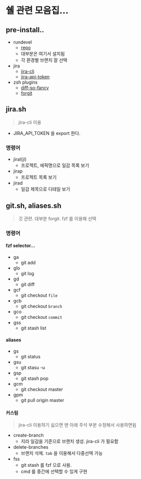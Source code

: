 # 쉘 관련 모음집...

## pre-install..

- rundevel
  - [repo](https://gitlab.com/newrovp/develconfig/-/tree/for_mac)
  - 대부분은 여기서 설치됨
  - 각 환경별 브랜치 잘 선택
- jira
  - [jira-cli](https://github.com/ankitpokhrel/jira-cli)
  - [jira-api-token](https://id.atlassian.com/manage-profile/security/api-tokens)
- zsh plugins
  - [diff-so-fancy](https://github.com/so-fancy/diff-so-fancy)
  - [forgit](https://github.com/wfxr/forgit)

## jira.sh

> jira-cli 이용

- JIRA_API_TOKEN 을 export 한다.

### 명령어

- jiral(jl)
  - 프로젝트, 에픽명으로 일감 목록 보기
- jirap
  - 프로젝트 목록 보기
- jirad
  - 일감 제목으로 디테일 보기

## git.sh, aliases.sh

> 깃 관련. 대부분 forgit. fzf 를 이용해 선택

### 명령어

#### fzf selector...

- ga
  - git add
- glo
  - git log
- gd
  - git diff
- gcf
  - git checkout `file`
- gcb
  - git checkout `branch`
- gco
  - git checkout `commit`
- gss
  - git stash list

#### aliases

- gs
  - git status
- gsu
  - git stasu -u
- gsp
  - git stash pop
- gcm
  - git checkout master
- gpm
  - git pull origin master

#### 커스텀

> jira-cli 이용하기 싫으면 맨 아래 주석 부분 수정해서 사용하면됨

- create-branch
  - 지라 일감을 기준으로 브랜치 생성. jira-cli 가 필요함
- delete-branches
  - 브랜치 삭제. `tab` 을 이용해서 다중선택 가능
- fss
  - git stash 를 fzf 으로 사용.
  - cmd 를 중간에 선택할 수 있게 구현
